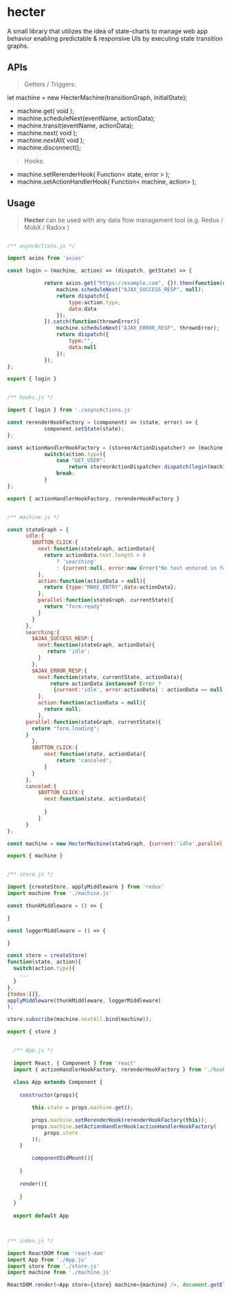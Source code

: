 # hecter
A small library that utilizes the idea of state-charts to manage web app behavior enabling predictable &amp; responsive UIs by executing state transition graphs.

## APIs

> Getters / Triggers: 

let machine = new HecterMachine(transitionGraph, initialState);

- machine.get( void );
- machine.scheduleNext(eventName, actionData);
- machine.transit(eventName, actionData);
- machine.next( void );
- machine.nextAll( void );
- machine.disconnect();

> Hooks:

- machine.setRerenderHook( Function< state, error > );
- machine.setActionHandlerHook( Function< machine, action> );

## Usage

> **Hecter** can be used with any data flow management tool (e.g. Redux / MobX / Radixx )


```js

/** asyncActions.js */

import axios from 'axios'

const login = (machine, action) => (dispatch, getState) => {

			return axios.get("https://example.com", {}).then(function(data){
				machine.scheduleNext("AJAX_SUCCESS_RESP", null);
				return dispatch({
					type:action.type,
					data:data
				});
			}).catch(function(thrownError){
				machine.scheduleNext("AJAX_ERROR_RESP", thrownError);
				return dispatch({
					type:"",
					data:null
				});
			});
};

export { login }
```

```js

/** hooks.js */

import { login } from './asyncActions.js'

const rerenderHookFactory = (component) => (state, error) => {
			component.setState(state);
};

const actionHandlerHookFactory = (storeorActionDispatcher) => (machine, action) => {
			switch(action.type){
				case "GET_USER":
					return storeorActionDispatcher.dispatch(login(machine, action));
				break;
			}
};

export { actionHandlerHookFactory, rerenderHookFactory }
```

```js

/** machine.js */

const stateGraph = {
      idle:{
        $BUTTON_CLICK:{
          next:function(stateGraph, actionData){
            return actionData.text.length > 0 
                ? 'searching' 
                : {current:null, error:new Error("No text entered in form...")};
          },
          action:function(actionData = null){
            return {type:"MAKE_ENTRY",data:actionData};
          },
          parallel:function(stateGraph, currentState){
            return "form.ready"
          }
        }
      },
      searching:{
        $AJAX_SUCCESS_RESP:{
          next:function(stateGraph, actionData){
             return 'idle';
          }
        },
        $AJAX_ERROR_RESP:{
          next:function(state, currentState, actionData){
              return actionData instanceof Error ?
               {current:'idle', error:actionData} : actionData == null ? 'idle' : {null, error:new Error("Invalid transition...")};
          },
          action:function(actionData = null){
            return null;
          },
	  parallel:function(stateGraph, currentState){
	  	return "form.loading";
	  }
        },
        $BUTTON_CLICK:{
            next:function(state, actionData){
                return 'canceled';
            }
        }
      },
      canceled:{
          $BUTTON_CLICK:{
            next:function(state, actionData){
            
            }
          }
      }
};

const machine = new HecterMachine(stateGraph, {current:'idle',parallel:'form.ready'});

export { machine }
```

```js

/** store.js */

import {createStore, applyMiddleware } from 'redux'
import machine from './machine.js'

const thunkMiddleware = () => {

}

const loggerMiddleware = () => {

}

const store = createStore(
function(state, action){
  switch(action.type){
    ...
  }
},
{todos:[]},
applyMiddleware(thunkMiddleware, loggerMiddleware)
);

store.subscribe(machine.nextAll.bind(machine));

export { store }

```

```js

  /** App.js */
  
  import React, { Component } from 'react'
  import { actionHandlerHookFactory, rerenderHookFactory } from './hooks.js'
  
  class App extends Component {
  	
	constructor(props){

		this.state = props.machine.get();

		props.machine.setRerenderHook(rerenderHookFactory(this));
		props.machine.setActionHandlerHook(actionHandlerHookFactory(
			props.store
		));
	}

     	componentDidMount(){
	
	}
	
	render(){
	
	}
  }
  
  export default App
  
```


```js

/** index.js */

import ReactDOM from 'react-dom'
import App from './App.js'
import store from './store.js'
import machine from './machine.js'

ReactDOM.render(<App store={store} machine={machine} />, document.getElementById("root"))

```
